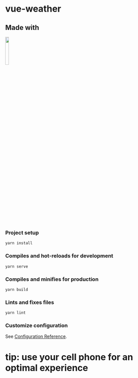 # vue-weather

## Made with

<img src="https://imgur.com/XlA4aYR.jpeg" width="15%">

### Project setup

```
yarn install
```

### Compiles and hot-reloads for development

```
yarn serve
```

### Compiles and minifies for production

```
yarn build
```

### Lints and fixes files

```
yarn lint
```

### Customize configuration
See [Configuration Reference](https://cli.vuejs.org/config/).

# tip: use your cell phone for an optimal experience
